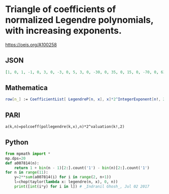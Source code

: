# Triangle of coefficients of normalized Legendre polynomials, with increasing exponents\.
https://oeis.org/A100258
## JSON
```JSON
[1, 0, 1, -1, 0, 3, 0, -3, 0, 5, 3, 0, -30, 0, 35, 0, 15, 0, -70, 0, 63, -5, 0, 105, 0, -315, 0, 231, 0, -35, 0, 315, 0, -693, 0, 429, 35, 0, -1260, 0, 6930, 0, -12012, 0, 6435, 0, 315, 0, -4620, 0, 18018, 0, -25740, 0, 12155, -63, 0, 3465, 0, -30030, 0, 90090, 0, -109395, 0, 46189]
```
## Mathematica
```Mathematica
row[n_] := CoefficientList[ LegendreP[n, x], x]*2^IntegerExponent[n!, 2]; Table[row[n], {n, 0, 10}] // Flatten (* _Jean-François Alcover_, Jan 15 2015 *)
```
## PARI
```PARI
a(k,n)=polcoeff(pollegendre(k,x),n)*2^valuation(k!,2)
```
## Python
```Python
from mpmath import *
mp.dps=20
def a007814(n):
    return 1 + bin(n - 1)[2:].count('1') - bin(n)[2:].count('1')
for n in range(11):
    y=2**sum(a007814(i) for i in range(2, n+1))
    l=chop(taylor(lambda x: legendre(n, x), 0, n))
    print([int(i*y) for i in l]) # _Indranil Ghosh_, Jul 02 2017
```
